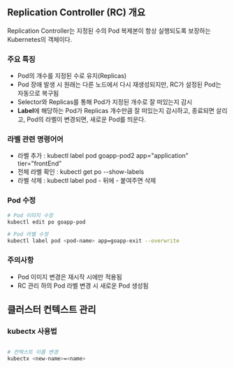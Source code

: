 ## Replication Controller (RC) 개요

Replication Controller는 지정된 수의 Pod 복제본이 항상 실행되도록 보장하는 Kubernetes의 객체이다.

### 주요 특징
- Pod의 개수를 지정된 수로 유지(Replicas)
- Pod 장애 발생 시 원래는 다른 노드에서 다시 재생성되지만, RC가 설정된 Pod는 자동으로 복구됨
- Selector와 Replicas를 통해 Pod가 지정된 개수로 잘 떠있는지 감시
- **Label**에 해당하는 Pod가 Replicas 개수만큼 잘 떠있는지 감시하고, 종료되면 살리고, Pod의 라벨이 변경되면, 새로운 Pod를 띄운다. 

### 라벨 관련 명령어어
- 라벨 추가 : kubectl label pod goapp-pod2 app="application" tier="frontEnd”
- 전체 라벨 확인 : kubectl get po --show-labels
- 라벨 삭제 : kubectl label pod <pod-name> <label-name>- 뒤에 - 붙여주면 삭제

### Pod 수정
```bash
# Pod 이미지 수정
kubectl edit po goapp-pod

# Pod 라벨 수정
kubectl label pod <pod-name> app=goapp-exit --overwrite
```

### 주의사항
- Pod 이미지 변경은 재시작 시에만 적용됨
- RC 관리 하의 Pod 라벨 변경 시 새로운 Pod 생성됨

## 클러스터 컨텍스트 관리

### kubectx 사용법
```bash

# 컨텍스트 이름 변경
kubectx <new-name>=<name>
```
